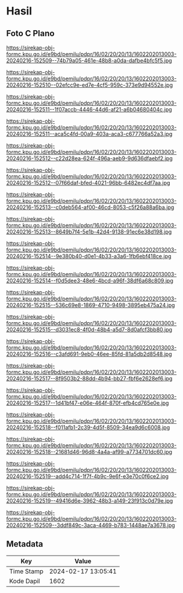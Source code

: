 # Hasil

## Foto C Plano

https://sirekap-obj-formc.kpu.go.id/e9bd/pemilu/pdpr/16/02/20/20/13/1602202013003-20240216-152509--74b79a05-461e-48b8-a0da-dafbe4bfc5f5.jpg

https://sirekap-obj-formc.kpu.go.id/e9bd/pemilu/pdpr/16/02/20/20/13/1602202013003-20240216-152510--02efcc9e-ed7e-4cf5-959c-373e9d94552e.jpg

https://sirekap-obj-formc.kpu.go.id/e9bd/pemilu/pdpr/16/02/20/20/13/1602202013003-20240216-152511--1f07accb-4446-44d6-af21-a6b04680404c.jpg

https://sirekap-obj-formc.kpu.go.id/e9bd/pemilu/pdpr/16/02/20/20/13/1602202013003-20240216-152511--aca5c4fd-00a9-403a-aca3-c677766a52a3.jpg

https://sirekap-obj-formc.kpu.go.id/e9bd/pemilu/pdpr/16/02/20/20/13/1602202013003-20240216-152512--c22d28ea-624f-496a-aeb9-9d636dfaebf2.jpg

https://sirekap-obj-formc.kpu.go.id/e9bd/pemilu/pdpr/16/02/20/20/13/1602202013003-20240216-152512--07f66daf-bfed-4021-96bb-6482ec4df7aa.jpg

https://sirekap-obj-formc.kpu.go.id/e9bd/pemilu/pdpr/16/02/20/20/13/1602202013003-20240216-152513--c0deb564-af00-46cd-8053-c5f26a88a6ba.jpg

https://sirekap-obj-formc.kpu.go.id/e9bd/pemilu/pdpr/16/02/20/20/13/1602202013003-20240216-152513--8649b7f4-5e1b-42d4-9138-91ec6e38d198.jpg

https://sirekap-obj-formc.kpu.go.id/e9bd/pemilu/pdpr/16/02/20/20/13/1602202013003-20240216-152514--9e380b40-d0e1-4b33-a3a6-1fb6ebf418ce.jpg

https://sirekap-obj-formc.kpu.go.id/e9bd/pemilu/pdpr/16/02/20/20/13/1602202013003-20240216-152514--f0d5dee3-48e6-4bcd-a96f-38df6a68c809.jpg

https://sirekap-obj-formc.kpu.go.id/e9bd/pemilu/pdpr/16/02/20/20/13/1602202013003-20240216-152515--536c69e8-1869-4710-9498-3895eb475a24.jpg

https://sirekap-obj-formc.kpu.go.id/e9bd/pemilu/pdpr/16/02/20/20/13/1602202013003-20240216-152515--d3031ec8-4f0d-48b4-a5d7-8d0afcf3bb80.jpg

https://sirekap-obj-formc.kpu.go.id/e9bd/pemilu/pdpr/16/02/20/20/13/1602202013003-20240216-152516--c3afd691-9eb0-46ee-85fd-81a5db2d8548.jpg

https://sirekap-obj-formc.kpu.go.id/e9bd/pemilu/pdpr/16/02/20/20/13/1602202013003-20240216-152517--8f9503b2-88dd-4b94-bb27-fbf6e2628ef6.jpg

https://sirekap-obj-formc.kpu.go.id/e9bd/pemilu/pdpr/16/02/20/20/13/1602202013003-20240216-152517--1d41bf47-e06e-464f-870f-efb4cd765e0e.jpg

https://sirekap-obj-formc.kpu.go.id/e9bd/pemilu/pdpr/16/02/20/20/13/1602202013003-20240216-152518--f011afb1-2c39-4d5f-8509-34ea9d6c6008.jpg

https://sirekap-obj-formc.kpu.go.id/e9bd/pemilu/pdpr/16/02/20/20/13/1602202013003-20240216-152518--21681d46-96d8-4a4a-af99-a7734701dc60.jpg

https://sirekap-obj-formc.kpu.go.id/e9bd/pemilu/pdpr/16/02/20/20/13/1602202013003-20240216-152519--add4c714-1f7f-4b9c-9e6f-e3e70c0f6ce2.jpg

https://sirekap-obj-formc.kpu.go.id/e9bd/pemilu/pdpr/16/02/20/20/13/1602202013003-20240216-152519--49416d6e-3962-48b3-a149-23f913c0d79e.jpg

https://sirekap-obj-formc.kpu.go.id/e9bd/pemilu/pdpr/16/02/20/20/13/1602202013003-20240216-152509--3ddf849c-3aca-4469-b783-1448ae7a3678.jpg


## Metadata

| Key        | Value               |
| ---------- | ------------------- |
| Time Stamp | 2024-02-17 13:05:41 |
| Kode Dapil | 1602                |



